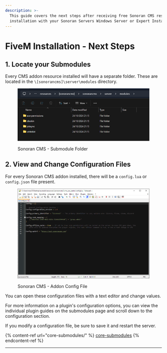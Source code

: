 ```yaml
---
description: >-
  This guide covers the next steps after receiving free Sonoran CMS resource
  installation with your Sonoran Servers Windows Server or Expert Installation.
---
```


# FiveM Installation - Next Steps

## 1. Locate your Submodules

Every CMS addon resource installed will have a separate folder. These are located in the `\[sonorancms]\server\modules` directory.

<figure><img src="../../../.gitbook/assets/image (1) (1) (1) (1) (1) (1) (1) (1) (1).png" alt=""><figcaption><p>Sonoran CMS - Submodule Folder</p></figcaption></figure>

## 2. View and Change Configuration Files

For every Sonoran CMS addon installed, there will be a `config.lua` or `config.json` file present.

<figure><img src="../../../.gitbook/assets/image (2) (1) (1) (1) (1) (1) (1) (1) (1) (1) (1) (1) (1).png" alt=""><figcaption><p>Sonoran CMS - Addon Config File</p></figcaption></figure>

You can open these configuration files with a text editor and change values.

For more information on a plugin's configuration options, you can view the individual plugin guides on the submodules page and scroll down to the configuration section.

If you modify a configuration file, be sure to save it and restart the server.

{% content-ref url="core-submodules/" %}
[core-submodules](core-submodules/)
{% endcontent-ref %}

***
